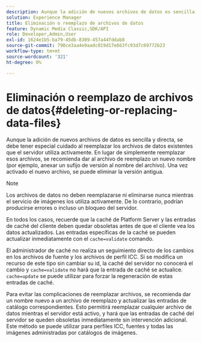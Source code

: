 ```yaml
---
description: Aunque la adición de nuevos archivos de datos es sencilla y directa, se debe tener especial cuidado al reemplazar los archivos de datos existentes que el servidor utiliza activamente. En lugar de simplemente reemplazar esos archivos, se recomienda dar al archivo de reemplazo un nuevo nombre (por ejemplo, anexar un sufijo de versión al nombre del archivo). Una vez activado el nuevo archivo, se puede eliminar la versión antigua.
solution: Experience Manager
title: Eliminación o reemplazo de archivos de datos
feature: Dynamic Media Classic,SDK/API
role: Developer,Admin,User
exl-id: 1624e1b5-ba79-45db-8309-457a44fddab8
source-git-commit: 790ce3aa4e9aadc019d17e663fc93d7c69772b23
workflow-type: tm+mt
source-wordcount: '321'
ht-degree: 0%

---
```


# Eliminación o reemplazo de archivos de datos{#deleting-or-replacing-data-files}

Aunque la adición de nuevos archivos de datos es sencilla y directa, se debe tener especial cuidado al reemplazar los archivos de datos existentes que el servidor utiliza activamente. En lugar de simplemente reemplazar esos archivos, se recomienda dar al archivo de reemplazo un nuevo nombre (por ejemplo, anexar un sufijo de versión al nombre del archivo). Una vez activado el nuevo archivo, se puede eliminar la versión antigua.

>[!NOTE]
>
>Los archivos de datos no deben reemplazarse ni eliminarse nunca mientras el servicio de imágenes los utiliza activamente. De lo contrario, podrían producirse errores o incluso un bloqueo del servidor.

En todos los casos, recuerde que la caché de Platform Server y las entradas de caché del cliente deben quedar obsoletas antes de que el cliente vea los datos actualizados. Las entradas específicas de la caché se pueden actualizar inmediatamente con el `cache=validate` comando.

El administrador de caché no realiza un seguimiento directo de los cambios en los archivos de fuente y los archivos de perfil ICC. Si se modifica un recurso de este tipo sin cambiar su id, la caché del servidor no conocerá el cambio y `cache=validate` no hará que la entrada de caché se actualice. `cache=update` se puede utilizar para forzar la regeneración de estas entradas de caché.

Para evitar las complicaciones de reemplazar archivos, se recomienda dar un nombre nuevo a un archivo de reemplazo y actualizar las entradas de catálogo correspondientes. Esto permitirá reemplazar cualquier archivo de datos mientras el servidor está activo, y hará que las entradas de caché del servidor se queden obsoletas inmediatamente sin intervención adicional. Este método se puede utilizar para perfiles ICC, fuentes y todas las imágenes administradas por catálogos de imágenes.
